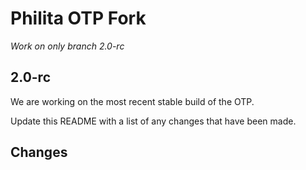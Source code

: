 # Philita OTP Fork 
_Work on only branch 2.0-rc_

## 2.0-rc
We are working on the most recent stable build of the OTP. 

Update this README with a list of any changes that have been made. 

## Changes
